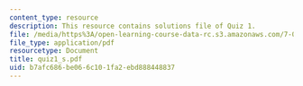 ```yaml
---
content_type: resource
description: This resource contains solutions file of Quiz 1.
file: /media/https%3A/open-learning-course-data-rc.s3.amazonaws.com/7-014-introductory-biology-spring-2005/b7afc686be066c101fa2ebd888448837_quiz1_s.pdf
file_type: application/pdf
resourcetype: Document
title: quiz1_s.pdf
uid: b7afc686-be06-6c10-1fa2-ebd888448837
---
```

